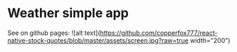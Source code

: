 #  Weather simple app

See on github pages: 
![alt text](https://github.com/copperfox777/react-native-stock-quotes/blob/master/assets/screen.jpg?raw=true width="200")
